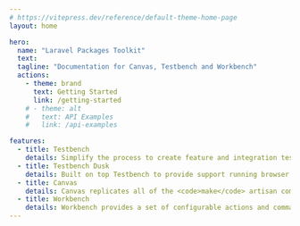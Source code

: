 ```yaml
---
# https://vitepress.dev/reference/default-theme-home-page
layout: home

hero:
  name: "Laravel Packages Toolkit"
  text: 
  tagline: "Documentation for Canvas, Testbench and Workbench"
  actions:
    - theme: brand
      text: Getting Started
      link: /getting-started
    # - theme: alt
    #   text: API Examples
    #   link: /api-examples

features:
  - title: Testbench
    details: Simplify the process to create feature and integration tests for your Laravel's packages without massive configuration and build steps.
  - title: Testbench Dusk
    details: Built on top Testbench to provide support running browser based tests for your Laravel's packages using Laravel Dusk
  - title: Canvas
    details: Canvas replicates all of the <code>make</code> artisan commands available in your basic Laravel application to speed up your Laravel's package development.
  - title: Workbench
    details: Workbench provides a set of configurable actions and commands to allow preview, interacting and serving your Laravel's packages during development
---
```


